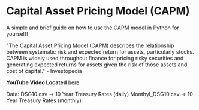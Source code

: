 # Capital Asset Pricing Model (CAPM)
A simple and brief guide on how to use the CAPM model in Python for yourself! 

"The Capital Asset Pricing Model (CAPM) describes the relationship between systematic risk and expected return for assets, particularly stocks. CAPM is widely used throughout finance for pricing risky securities and generating expected returns for assets given the risk of those assets and cost of capital." - Investopedia

**YouTube Video Located** [here](https://youtu.be/DhIRFx_O0w0)

Data: 
DSG10.csv -> 10 Year Treasury Rates (daily)
Monthyl_DSG10.csv -> 10 Year Treasury Rates (monthly)

